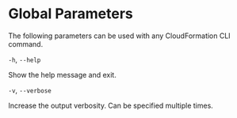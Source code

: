 # Global Parameters<a name="resource-type-cli-global-parameters"></a>

The following parameters can be used with any CloudFormation CLI command\.

`-h`, `--help`

Show the help message and exit\.

`-v`, `--verbose`

Increase the output verbosity\. Can be specified multiple times\.
